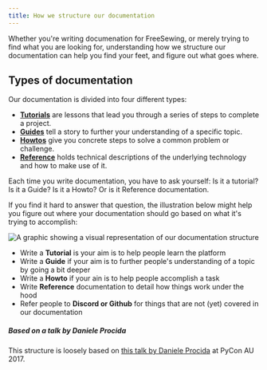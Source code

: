 ```yaml
---
title: How we structure our documentation
---
```


Whether you're writing documenation for FreeSewing, or merely trying
to find what you are looking for, understanding how we structure our
documentation can help you find your feet, and figure out what goes where.

## Types of documentation

Our documentation is divided into four different types:

-   [**Tutorials**](/tutorials) are lessons that lead you through a series of steps to complete a project.
-   [**Guides**](/guides) tell a story to further your understanding of a specific topic.
-   [**Howtos**](/howtos) give you concrete steps to solve a common problem or challenge.
-   [**Reference**](/reference) holds technical descriptions of the underlying technology and how to make use of it.

Each time you write documentation, you have to ask yourself: Is it a tutorial? Is it a Guide?
Is it a Howto? Or is it Reference documentation.

If you find it hard to answer that question, the illustration below might help you figure out
where your documentation should go based on what it's trying to accomplish:

![A graphic showing a visual representation of our documentation
structure](docs.png "A visual representation of how our documentation is structured")

-   Write a **Tutorial** is your aim is to help people learn the platform
-   Write a **Guide** if your aim is to further people's understanding of a topic by going a bit deeper
-   Write a **Howto** if your ain is to help people accomplish a task
-   Write **Reference** documentation to detail how things work under the hood
-   Refer people to **Discord or Github** for things that are not (yet) covered in our documentation

<Note>

##### Based on a talk by Daniele Procida

This structure is loosely based
on [this talk by Daniele Procida](https://www.youtube.com/watch?v=t4vKPhjcMZg) at
PyCon AU 2017.

</Note>
